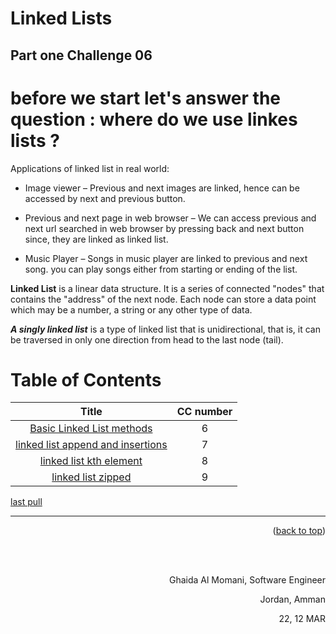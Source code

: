 #  Linked Lists
## Part one Challenge 06
<!-- Short summary or background information -->
# before we start let's answer the question : where do we use linkes lists ?


Applications of linked list in real world:

* Image viewer – Previous and next images are linked, hence can be accessed by next and previous button.

* Previous and next page in web browser – We can access previous and next url searched in web browser by pressing back and next button since, they are linked as linked list.

* Music Player – Songs in music player are linked to previous and next song. you can play songs either from starting or ending of the list.

**Linked List** is a linear data structure. It is a series of connected "nodes" that contains the "address" of the next node. Each node can store a data point which may be a number, a string or any other type of data.


***A singly linked list*** is a type of linked list that is unidirectional, that is, it can be traversed in only one direction from head to the last node (tail).


# Table of Contents

 |Title | CC number     |
 |:---------: |:--------------:|
 |[Basic Linked List methods](../linked-list/basic_methods.md)| 6
 |[linked list append and insertions](../linked-list/Append_Insertions.md)| 7
 |[linked list kth element](../linked-list/kth_element.md)| 8
 |[linked list zipped ](../linked-list/zipped.md)|9




[last pull](https://github.com/GhaidaMomani/data-structures-and-algorithms/pull/7)


<hr/>
<p align="right">(<a href="#top">back to top</a>)</p>
  <br/><br/>

<p align="right">Ghaida Al Momani, Software Engineer</p>
<p align="right">Jordan, Amman</p>
<p align="right">22, 12 MAR </p>




